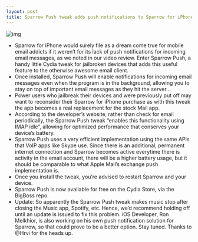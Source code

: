 ```yaml
---
layout: post
title: Sparrow Push tweak adds push notifications to Sparrow for iPhone [Updated]
---
```

![img](http://media.idownloadblog.com/wp-content/uploads/2012/03/Sparrow-Push.png)
* Sparrow for iPhone would surely file as a dream come true for mobile email addicts if it weren’t for its lack of push notifications for incoming email messages, as we noted in our video review. Enter Sparrow Push, a handy little Cydia tweak for jailbroken devices that adds this useful feature to the otherwise awesome email client.
* Once installed, Sparrow Push will enable notifications for incoming email messages even when the program is in the background, allowing you to stay on top of important email messages as they hit the server…
* Power users who jailbreak their devices and were previously put off may want to reconsider their Sparrow for iPhone purchase as with this tweak the app becomes a real replacement for the stock Mail app.
* According to the developer’s website, rather than check for email periodically, the Sparrow Push tweak “enables this functionality using IMAP idle”, allowing for optimized performance that conserves your device’s battery.
* Sparrow Push uses a very efficient implementation using the same APIs that VoIP apps like Skype use. Since there is an additional, permanent internet connection and Sparrow becomes active everytime there is activity in the email account, there will be a higher battery usage, but it should be comparable to what Apple Mail’s exchange push implementation is.
* Once you install the tweak, you’re advised to restart Sparrow and your device.
* Sparrow Push is now available for free on the Cydia Store, via the BigBoss repo.
* Update: So apparently the Sparrow Push tweak makes music stop after closing the Music app, Spotify, etc. Hence, we’d recommend holding off until an update is issued to fix this problem. iOS Developer, Ron Melkhior, is also working on his own push notification solution for Sparrow, so that could prove to be a better option. Stay tuned. Thanks to @Hrvi for the heads up.

